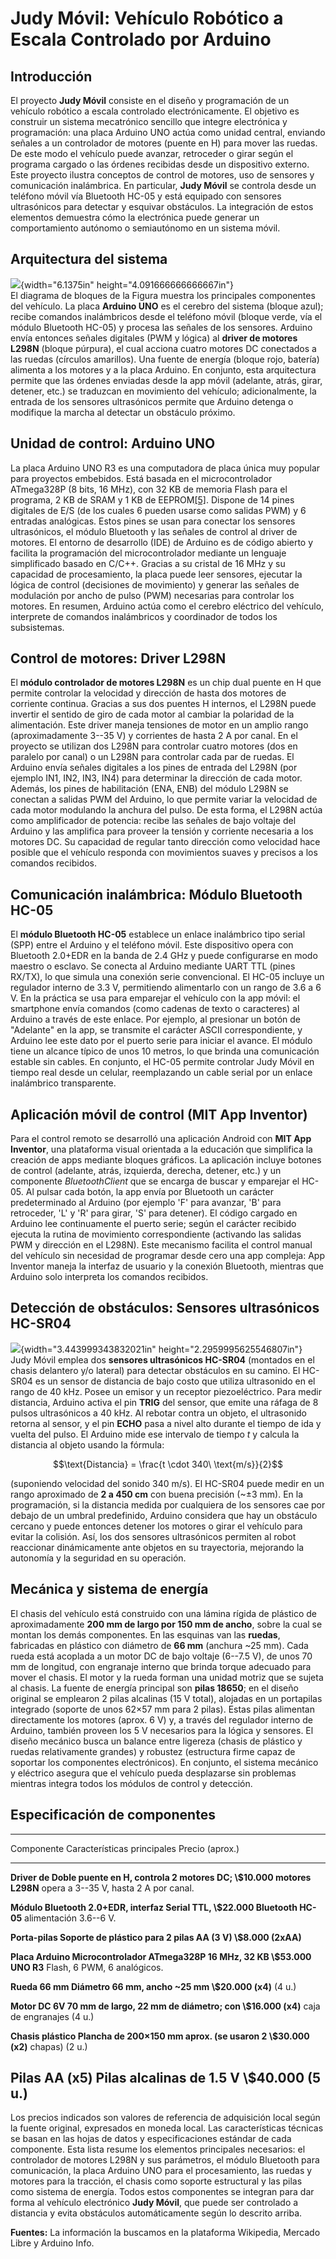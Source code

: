 # Judy Móvil: Vehículo Robótico a Escala Controlado por Arduino

## Introducción

El proyecto **Judy Móvil** consiste en el diseño y programación de un
vehículo robótico a escala controlado electrónicamente. El objetivo es
construir un sistema mecatrónico sencillo que integre electrónica y
programación: una placa Arduino UNO actúa como unidad central, enviando
señales a un controlador de motores (puente en H) para mover las ruedas.
De este modo el vehículo puede avanzar, retroceder o girar según el
programa cargado o las órdenes recibidas desde un dispositivo externo.
Este proyecto ilustra conceptos de control de motores, uso de sensores y
comunicación inalámbrica. En particular, **Judy Móvil** se controla
desde un teléfono móvil vía Bluetooth HC-05 y está equipado con sensores
ultrasónicos para detectar y esquivar obstáculos. La integración de
estos elementos demuestra cómo la electrónica puede generar un
comportamiento autónomo o semiautónomo en un sistema móvil.

## Arquitectura del sistema

![](media/image1.png){width="6.1375in" height="4.091666666666667in"}\
El diagrama de bloques de la Figura muestra los principales componentes
del vehículo. La placa **Arduino UNO** es el cerebro del sistema (bloque
azul); recibe comandos inalámbricos desde el teléfono móvil (bloque
verde, vía el módulo Bluetooth HC-05) y procesa las señales de los
sensores. Arduino envía entonces señales digitales (PWM y lógica) al
**driver de motores L298N** (bloque púrpura), el cual acciona cuatro
motores DC conectados a las ruedas (círculos amarillos). Una fuente de
energía (bloque rojo, batería) alimenta a los motores y a la placa
Arduino. En conjunto, esta arquitectura permite que las órdenes enviadas
desde la app móvil (adelante, atrás, girar, detener, etc.) se traduzcan
en movimiento del vehículo; adicionalmente, la entrada de los sensores
ultrasónicos permite que Arduino detenga o modifique la marcha al
detectar un obstáculo próximo.

## Unidad de control: Arduino UNO

La placa Arduino UNO R3 es una computadora de placa única muy popular
para proyectos embebidos. Está basada en el microcontrolador ATmega328P
(8 bits, 16 MHz), con 32 KB de memoria Flash para el programa, 2 KB de
SRAM y 1 KB de
EEPROM[\[5\]](https://www.arrow.com/es-mx/research-and-events/articles/arduino-uno-product-overview#:~:text=Arduino%20Uno%20es%20una%20de,cualquier%20tarea%20que%20le%20pida).
Dispone de 14 pines digitales de E/S (de los cuales 6 pueden usarse como
salidas PWM) y 6 entradas analógicas. Estos pines se usan para conectar
los sensores ultrasónicos, el módulo Bluetooth y las señales de control
al driver de motores. El entorno de desarrollo (IDE) de Arduino es de
código abierto y facilita la programación del microcontrolador mediante
un lenguaje simplificado basado en C/C++. Gracias a su cristal de 16 MHz
y su capacidad de procesamiento, la placa puede leer sensores, ejecutar
la lógica de control (decisiones de movimiento) y generar las señales de
modulación por ancho de pulso (PWM) necesarias para controlar los
motores. En resumen, Arduino actúa como el cerebro eléctrico del
vehículo, interprete de comandos inalámbricos y coordinador de todos los
subsistemas.

## Control de motores: Driver L298N

El **módulo controlador de motores L298N** es un chip dual puente en H
que permite controlar la velocidad y dirección de hasta dos motores de
corriente continua. Gracias a sus dos puentes H internos, el L298N puede
invertir el sentido de giro de cada motor al cambiar la polaridad de la
alimentación. Este driver maneja tensiones de motor en un amplio rango
(aproximadamente 3--35 V) y corrientes de hasta 2 A por canal. En el
proyecto se utilizan dos L298N para controlar cuatro motores (dos en
paralelo por canal) o un L298N para controlar cada par de ruedas. El
Arduino envía señales digitales a los pines de entrada del L298N (por
ejemplo IN1, IN2, IN3, IN4) para determinar la dirección de cada motor.
Además, los pines de habilitación (ENA, ENB) del módulo L298N se
conectan a salidas PWM del Arduino, lo que permite variar la velocidad
de cada motor modulando la anchura del pulso. De esta forma, el L298N
actúa como amplificador de potencia: recibe las señales de bajo voltaje
del Arduino y las amplifica para proveer la tensión y corriente
necesaria a los motores DC. Su capacidad de regular tanto dirección como
velocidad hace posible que el vehículo responda con movimientos suaves y
precisos a los comandos recibidos.

## Comunicación inalámbrica: Módulo Bluetooth HC-05

El **módulo Bluetooth HC-05** establece un enlace inalámbrico tipo
serial (SPP) entre el Arduino y el teléfono móvil. Este dispositivo
opera con Bluetooth 2.0+EDR en la banda de 2.4 GHz y puede configurarse
en modo maestro o esclavo. Se conecta al Arduino mediante UART TTL
(pines RX/TX), lo que simula una conexión serie convencional. El HC-05
incluye un regulador interno de 3.3 V, permitiendo alimentarlo con un
rango de 3.6 a 6 V. En la práctica se usa para emparejar el vehículo con
la app móvil: el smartphone envía comandos (como cadenas de texto o
caracteres) al Arduino a través de este enlace. Por ejemplo, al
presionar un botón de "Adelante" en la app, se transmite el carácter
ASCII correspondiente, y Arduino lee este dato por el puerto serie para
iniciar el avance. El módulo tiene un alcance típico de unos 10 metros,
lo que brinda una comunicación estable sin cables. En conjunto, el HC-05
permite controlar Judy Móvil en tiempo real desde un celular,
reemplazando un cable serial por un enlace inalámbrico transparente.

## Aplicación móvil de control (MIT App Inventor)

Para el control remoto se desarrolló una aplicación Android con **MIT
App Inventor**, una plataforma visual orientada a la educación que
simplifica la creación de apps mediante bloques gráficos. La aplicación
incluye botones de control (adelante, atrás, izquierda, derecha,
detener, etc.) y un componente *BluetoothClient* que se encarga de
buscar y emparejar el HC-05. Al pulsar cada botón, la app envía por
Bluetooth un carácter predeterminado al Arduino (por ejemplo \'F\' para
avanzar, \'B\' para retroceder, \'L\' y \'R\' para girar, \'S\' para
detener). El código cargado en Arduino lee continuamente el puerto
serie; según el carácter recibido ejecuta la rutina de movimiento
correspondiente (activando las salidas PWM y dirección en el L298N).
Este mecanismo facilita el control manual del vehículo sin necesidad de
programar desde cero una app compleja: App Inventor maneja la interfaz
de usuario y la conexión Bluetooth, mientras que Arduino solo interpreta
los comandos recibidos.

## Detección de obstáculos: Sensores ultrasónicos HC-SR04

![](media/image2.png){width="3.443999343832021in"
height="2.2959995625546807in"}\
Judy Móvil emplea dos **sensores ultrasónicos HC-SR04** (montados en el
chasis delantero y/o lateral) para detectar obstáculos en su camino. El
HC-SR04 es un sensor de distancia de bajo costo que utiliza ultrasonido
en el rango de 40 kHz. Posee un emisor y un receptor piezoeléctrico.
Para medir distancia, Arduino activa el pin **TRIG** del sensor, que
emite una ráfaga de 8 pulsos ultrasónicos a 40 kHz. Al rebotar contra un
objeto, el ultrasonido retorna al sensor, y el pin **ECHO** pasa a nivel
alto durante el tiempo de ida y vuelta del pulso. El Arduino mide ese
intervalo de tiempo $t$ y calcula la distancia al objeto usando la
fórmula:

$$\text{Distancia} = \frac{t \cdot 340\ \text{m/s}}{2}$$

(suponiendo velocidad del sonido 340 m/s). El HC-SR04 puede medir en un
rango aproximado de **2 a 450 cm** con buena precisión (\~±3 mm). En la
programación, si la distancia medida por cualquiera de los sensores cae
por debajo de un umbral predefinido, Arduino considera que hay un
obstáculo cercano y puede entonces detener los motores o girar el
vehículo para evitar la colisión. Así, los dos sensores ultrasónicos
permiten al robot reaccionar dinámicamente ante objetos en su
trayectoria, mejorando la autonomía y la seguridad en su operación.

## Mecánica y sistema de energía

El chasis del vehículo está construido con una lámina rígida de plástico
de aproximadamente **200 mm de largo por 150 mm de ancho**, sobre la
cual se montan los demás componentes. En las esquinas van las
**ruedas**, fabricadas en plástico con diámetro de **66 mm** (anchura
\~25 mm). Cada rueda está acoplada a un motor DC de bajo voltaje (6--7.5
V), de unos 70 mm de longitud, con engranaje interno que brinda torque
adecuado para mover el chasis. El motor y la rueda forman una unidad
motriz que se sujeta al chasis. La fuente de energía principal son
**pilas 18650**; en el diseño original se emplearon 2 pilas alcalinas
(15 V total), alojadas en un portapilas integrado (soporte de unos 62×57
mm para 2 pilas). Estas pilas alimentan directamente los motores (aprox.
6 V) y, a través del regulador interno de Arduino, también proveen los 5
V necesarios para la lógica y sensores. El diseño mecánico busca un
balance entre ligereza (chasis de plástico y ruedas relativamente
grandes) y robustez (estructura firme capaz de soportar los componentes
electrónicos). En conjunto, el sistema mecánico y eléctrico asegura que
el vehículo pueda desplazarse sin problemas mientras integra todos los
módulos de control y detección.

## Especificación de componentes

  -------------------------------------------------------------------------
  Componente        Características principales                Precio
                                                               (aprox.)
  ----------------- ------------------------------------------ ------------
  **Driver de       Doble puente en H, controla 2 motores DC;  \\\$10.000
  motores L298N**   opera a 3--35 V, hasta 2 A por canal.      

  **Módulo          Bluetooth 2.0+EDR, interfaz Serial TTL,    \\\$22.000
  Bluetooth HC-05** alimentación 3.6--6 V.                     

  **Porta-pilas     Soporte de plástico para 2 pilas AA (3 V)  \\\$8.000
  (2xAA)**                                                     

  **Placa Arduino   Microcontrolador ATmega328P 16 MHz, 32 KB  \\\$53.000
  UNO R3**          Flash, 6 PWM, 6 analógicos.                

  **Rueda 66 mm     Diámetro 66 mm, ancho \~25 mm              \\\$20.000
  (x4)**                                                       (4 u.)

  **Motor DC 6V     70 mm de largo, 22 mm de diámetro; con     \\\$16.000
  (x4)**            caja de engranajes                         (4 u.)

  **Chasis plástico Plancha de 200×150 mm aprox. (se usaron 2  \\\$30.000
  (x2)**            chapas)                                    (2 u.)

  **Pilas AA (x5)** Pilas alcalinas de 1.5 V                   \\\$40.000
                                                               (5 u.)
  -------------------------------------------------------------------------

Los precios indicados son valores de referencia de adquisición local
según la fuente original, expresados en moneda local. Las
características técnicas se basan en las hojas de datos y
especificaciones estándar de cada componente. Esta lista resume los
elementos principales necesarios: el controlador de motores L298N y sus
parámetros, el módulo Bluetooth para comunicación, la placa Arduino UNO
para el procesamiento, las ruedas y motores para la tracción, el chasis
como soporte estructural y las pilas como sistema de energía. Todos
estos componentes se integran para dar forma al vehículo electrónico
**Judy Móvil**, que puede ser controlado a distancia y evita obstáculos
automáticamente según lo descrito arriba.

**Fuentes:** La información la buscamos en la plataforma Wikipedia,
Mercado Libre y Arduino Info.
